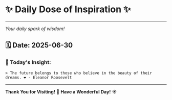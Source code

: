# ✨ Daily Dose of Inspiration ✨

--- 

_Your daily spark of wisdom!_

## 🗓️ Date: **2025-06-30**

### 💬 Today's Insight:
```
> The future belongs to those who believe in the beauty of their dreams. ❤️ - Eleanor Roosevelt
```

--- 

**Thank You for Visiting!** 🙏
**Have a Wonderful Day!** ☀️
